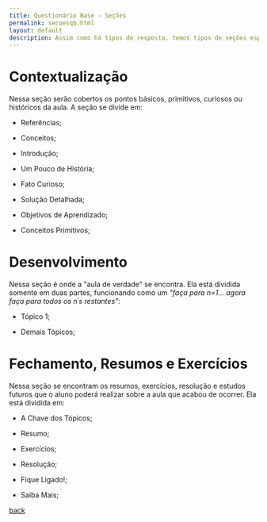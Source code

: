 ```yaml
---
title: Questionário Base - Seções
permalink: secoesqb.html
layout: default
description: Assim como há tipos de resposta, temos tipos de seções específicas no Questionário, que visam facilitar o processo de resolução
---
```


# Contextualização
Nessa seção serão cobertos os pontos básicos, primitivos, curiosos ou históricos da aula. A seção se divide em:

* Referências;

* Conceitos;

* Introdução;

* Um Pouco de História;

* Fato Curioso;

* Solução Detalhada;

* Objetivos de Aprendizado;

* Conceitos Primitivos;

# Desenvolvimento
Nessa seção é onde a "aula de verdade" se encontra. Ela está dividida somente em duas partes, funcionando como um *"faça para n=1... agora faça para todos os n´s restantes"*:

* Tópico 1;

* Demais Tópicos;

# Fechamento, Resumos e Exercícios
Nessa seção se encontram os resumos, exercícios, resolução e estudos futuros que o aluno poderá realizar sobre a aula que acabou de ocorrer. Ela está dividida em:
* A Chave dos Tópicos;

* Resumo;

* Exercícios;

* Resolução;

* Fique Ligado!;

* Saiba Mais;

[back](./)
